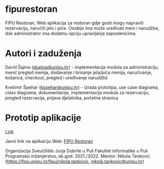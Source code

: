 # fipurestoran
FIPU Restoran, Web aplikacija za restoran gdje gosti mogu napraviti rezervaciju, naručiti jelo i piće. Osoblje ima može uređivati meni i narudžbe, dok administrator ima dodatnu opciju upravljanja zaposlenicima.

# Autori i zaduženja

David Šajina (dsajina@unipu.hr) - implementacija modula za administraciju, meni( pregled menija, dodavanje i brisanje jela/pića menija, naručivanje, košarica, checkout, pregled i uređivanje narudžbi)

Krešimir Špehar (kspehar@unipu.hr) - izrada prototipa, use case diagrama, class diagrama, dokumentacije, implementacija modula za rezervaciju, pregled rezervacija, prijava djelatnika, početna stranica


# Prototip aplikacije

[Link](https://www.figma.com/proto/I6D9pcRlle1naOxM0LybSu/FIPU-Restoran?page-id=0%3A1&node-id=38%3A39&scaling=min-zoom&starting-point-node-id=38%3A39&show-proto-sidebar=1)

Javni link na aplikaciju
Web: [FIPU Restoran](https://fipurestoran.netlify.app/)

Organizacija
Sveučilište Jurja Dobrile u Puli
Fakultet informatike u Puli
Programsko inženjerstvo, ak.god. 2021./2022.
Mentor: Nikola Tanković (https://fipu.unipu.hr/fipu/nikola.tankovic, nikola.tankovic@unipu.hr)
